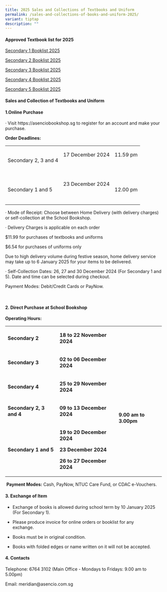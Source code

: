 ```yaml
---
title: 2025 Sales and Collections of Textbooks and Uniform
permalink: /sales-and-collections-of-books-and-uniform-2025/
variant: tiptap
description: ""
---
```

<h4><strong>Approved Textbook list for 2025</strong></h4>
<p><a href="/files/Booklists/Meridian_Sec_1_booklist_2025.pdf" rel="noopener nofollow" target="_blank">Secondary 1 Booklist 2025</a>
</p>
<p><a href="/files/Booklists/Meridian_Sec_2_booklist_2025.pdf" rel="noopener nofollow" target="_blank">Secondary 2 Booklist 2025</a>
</p>
<p><a href="/files/Booklists/Meridian_Sec_3_booklist_2025.pdf" rel="noopener nofollow" target="_blank">Secondary 3 Booklist 2025</a>
</p>
<p><a href="/files/Booklists/Meridian_Sec_4_booklist_2025.pdf" rel="noopener nofollow" target="_blank">Secondary 4 Booklist 2025</a>
</p>
<p><a href="/files/Booklists/Meridian_Sec_5_booklist_2025.pdf" rel="noopener nofollow" target="_blank">Secondary 5 Booklist 2025</a>
</p>
<p></p>
<h4><strong>Sales and Collection of Textbooks and Uniform</strong></h4>
<h4><strong>1.Online Purchase</strong></h4>
<p>· Visit https://asenciobookshop.sg to register for an account and make
your purchase.</p>
<p><strong>Order Deadlines:</strong>
</p>
<table style="minWidth: 75px">
<colgroup>
<col>
<col>
<col>
</colgroup>
<tbody>
<tr>
<td rowspan="1" colspan="1">
<p>Secondary 2, 3 and 4</p>
</td>
<td rowspan="1" colspan="1">
<p>17 December 2024</p>
<p>&nbsp;</p>
</td>
<td rowspan="1" colspan="1">
<p>11.59 pm</p>
<p>&nbsp;</p>
</td>
</tr>
<tr>
<td rowspan="1" colspan="1">
<p>Secondary 1 and 5</p>
</td>
<td rowspan="1" colspan="1">
<p>23 December 2024</p>
<p>&nbsp;</p>
</td>
<td rowspan="1" colspan="1">
<p>12.00 pm</p>
</td>
</tr>
</tbody>
</table>
<p>·&nbsp;Mode of Receipt: Choose between Home Delivery (with delivery charges)
or self-collection at the School Bookshop.</p>
<p>·&nbsp;Delivery Charges is applicable on each order</p>
<p>$11.99 for purchases of textbooks and uniforms</p>
<p>$6.54 for purchases of uniforms only</p>
<p></p>
<p>Due to high delivery volume during festive season, home delivery service
may take up to 6 January 2025 for your items to be delivered.</p>
<p>·&nbsp;Self-Collection Dates: 26, 27 and 30 December 2024 (For Secondary
1 and 5). Date and time can be selected during checkout.</p>
<p>Payment Modes: Debit/Credit Cards or PayNow.</p>
<p>&nbsp;</p>
<h4><strong>2. Direct Purchase at <a rel="noopener noreferrer nofollow" target="_blank">School Bookshop</a></strong></h4>
<p><strong>Operating Hours:</strong>
</p>
<table style="minWidth: 75px">
<colgroup>
<col>
<col>
<col>
</colgroup>
<tbody>
<tr>
<td rowspan="1" colspan="1">
<p><strong>Secondary 2</strong>
</p>
</td>
<td rowspan="1" colspan="1">
<p><strong>18 to 22 November 2024</strong>
</p>
</td>
<td rowspan="5" colspan="1">
<p>&nbsp;</p>
<p>&nbsp;</p>
<p>&nbsp;</p>
<p><strong>9.00 am to 3.00pm</strong>
</p>
</td>
</tr>
<tr>
<td rowspan="1" colspan="1">
<p><strong>Secondary 3</strong>
</p>
</td>
<td rowspan="1" colspan="1">
<p><strong>02 to 06 December 2024</strong>
</p>
</td>
</tr>
<tr>
<td rowspan="1" colspan="1">
<p><strong>Secondary 4</strong>
</p>
</td>
<td rowspan="1" colspan="1">
<p><strong>25 to 29 November 2024</strong>
</p>
</td>
</tr>
<tr>
<td rowspan="1" colspan="1">
<p><strong>Secondary 2, 3 and 4</strong>
</p>
</td>
<td rowspan="1" colspan="1">
<p><strong>09 to 13 December 2024</strong>
</p>
</td>
</tr>
<tr>
<td rowspan="1" colspan="1">
<p><strong>Secondary 1 and 5</strong>
</p>
</td>
<td rowspan="1" colspan="1">
<p><strong>19 to 20 December 2024</strong>
</p>
<p><strong>23 December 2024</strong>
</p>
<p><strong>26 to 27 December 2024</strong>
</p>
</td>
</tr>
</tbody>
</table>
<p>&nbsp;<strong>Payment Modes:</strong> Cash, PayNow, NTUC Care Fund, or
CDAC e-Vouchers.</p>
<p></p>
<h4><strong>3.  Exchange of Item</strong></h4>
<ul data-tight="true" class="tight">
<li>
<p>Exchange of books is allowed during school term by 10 January 2025 (For
Secondary 1).&nbsp;&nbsp;</p>
</li>
<li>
<p>Please produce invoice for online orders or booklist for any exchange.&nbsp;&nbsp;&nbsp;&nbsp;&nbsp;&nbsp;&nbsp;&nbsp;</p>
</li>
<li>
<p>Books must be in original condition.&nbsp;&nbsp;&nbsp;&nbsp;</p>
</li>
<li>
<p>Books with folded edges or name written on it will not be accepted.&nbsp;&nbsp;&nbsp;&nbsp;</p>
</li>
</ul>
<h4><strong>4. Contacts&nbsp;&nbsp;&nbsp;&nbsp;&nbsp;</strong></h4>
<p>Telephone: 6764 3102 (Main Office - Mondays to Fridays: 9.00 am to 5.00pm)&nbsp;&nbsp;&nbsp;&nbsp;&nbsp;&nbsp;&nbsp;</p>
<p>Email: <a rel="noopener noreferrer nofollow" target="_blank">meridian@asencio.com.sg</a>&nbsp;&nbsp;</p>
<p>&nbsp;</p>
<p>&nbsp;</p>
<p>&nbsp;</p>
<p></p>
<p></p>